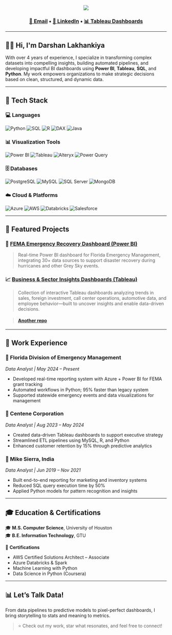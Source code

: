 <p align="center">
  <img src="https://capsule-render.vercel.app/api?type=waving&color=0:7b2ff7,100:5271ff&height=200&section=header&text=Darshan%20Lakhankiya&fontSize=38&fontAlignY=35&desc=Data%20Analyst%20|%20BI%20Analyst%20|%20Data%20Scientist%20|%20Visualization%20Enthusiast&descAlignY=51&animation=fadeIn" />
</p>

<h3 align="center">
  <a href="mailto:lakhankiyadarshan32@gmail.com">📧 Email</a> •
  <a href="https://www.linkedin.com/in/darshanlakhankiya/">💼 LinkedIn</a> •
  <a href="https://public.tableau.com/app/profile/darshan.lakhankiya/vizzes">📊 Tableau Dashboards</a>
</h3>

---

## 👨‍💻 Hi, I'm Darshan Lakhankiya

With over 4 years of experience, I specialize in transforming complex datasets into compelling insights, building automated pipelines, and developing impactful BI dashboards using **Power BI**, **Tableau**, **SQL**, and **Python**. My work empowers organizations to make strategic decisions based on clean, structured, and dynamic data.

---

## 🧰 Tech Stack

### 💻 Languages
![Python](https://img.shields.io/badge/Python-3776AB?style=flat-square&logo=python&logoColor=white)
![SQL](https://img.shields.io/badge/SQL-025E8C?style=flat-square&logo=postgresql&logoColor=white)
![R](https://img.shields.io/badge/R-276DC3?style=flat-square&logo=r&logoColor=white)
![DAX](https://img.shields.io/badge/DAX-0078D4?style=flat-square&logo=microsoftpowerbi&logoColor=white)
![Java](https://img.shields.io/badge/Java-ED8B00?style=flat-square&logo=openjdk&logoColor=white)

### 📊 Visualization Tools
![Power BI](https://img.shields.io/badge/Power%20BI-F2C811?style=flat-square&logo=powerbi&logoColor=black)
![Tableau](https://img.shields.io/badge/Tableau-E97627?style=flat-square&logo=tableau&logoColor=white)
![Alteryx](https://img.shields.io/badge/Alteryx-0076BD?style=flat-square)
![Power Query](https://img.shields.io/badge/Power%20Query-4479A1?style=flat-square&logo=microsoft&logoColor=white)

### 🗄️ Databases
![PostgreSQL](https://img.shields.io/badge/PostgreSQL-336791?style=flat-square&logo=postgresql&logoColor=white)
![MySQL](https://img.shields.io/badge/MySQL-005C84?style=flat-square&logo=mysql&logoColor=white)
![SQL Server](https://img.shields.io/badge/SQL%20Server-CC2927?style=flat-square&logo=microsoftsqlserver&logoColor=white)
![MongoDB](https://img.shields.io/badge/MongoDB-47A248?style=flat-square&logo=mongodb&logoColor=white)

### ☁️ Cloud & Platforms
![Azure](https://img.shields.io/badge/Azure-0089D6?style=flat-square&logo=microsoftazure&logoColor=white)
![AWS](https://img.shields.io/badge/AWS-232F3E?style=flat-square&logo=amazonaws&logoColor=white)
![Databricks](https://img.shields.io/badge/Databricks-E36209?style=flat-square&logo=databricks&logoColor=white)
![Salesforce](https://img.shields.io/badge/Salesforce-00A1E0?style=flat-square&logo=salesforce&logoColor=white)

---

## 🧠 Featured Projects

### 🔷 [FEMA Emergency Recovery Dashboard (Power BI)](https://github.com/darshandl/grey-sky-dashboard)
> Real-time Power BI dashboard for Florida Emergency Management, integrating 30+ data sources to support disaster recovery during hurricanes and other Grey Sky events.

### 📈 [Business & Sector Insights Dashboards (Tableau)](https://github.com/darshandl/Tableau-dashboard)
> Collection of interactive Tableau dashboards analyzing trends in sales, foreign investment, call center operations, automotive data, and employee behavior—built to uncover insights and enable data-driven decisions.

> #### [Another repo](https://github.com/darshandl/data-analytics-dashboard)

---

## 💼 Work Experience

### 📍 Florida Division of Emergency Management  
*Data Analyst | May 2024 – Present*
- Developed real-time reporting system with Azure + Power BI for FEMA grant tracking
- Automated workflows in Python; 95% faster than legacy system
- Supported statewide emergency events and data visualizations for management

### 📍 Centene Corporation  
*Data Analyst | Aug 2023 – May 2024*
- Created data-driven Tableau dashboards to support executive strategy
- Streamlined ETL pipelines using MySQL, R, and Python
- Enhanced customer retention by 15% through predictive analytics

### 📍 Mike Sierra, India  
*Data Analyst | Jun 2019 – Nov 2021*
- Built end-to-end reporting for marketing and inventory systems
- Reduced SQL query execution time by 50%
- Applied Python models for pattern recognition and insights

---

## 🎓 Education & Certifications

🎓 **M.S. Computer Science**, University of Houston  
🎓 **B.E. Information Technology**, GTU  

📜 **Certifications**  
- AWS Certified Solutions Architect – Associate  
- Azure Databricks & Spark  
- Machine Learning with Python  
- Data Science in Python (Coursera)

---

## 📊 Let’s Talk Data!

From data pipelines to predictive models to pixel-perfect dashboards, I bring storytelling to stats and meaning to metrics.

> ⭐ Check out my work, star what resonates, and feel free to connect!
